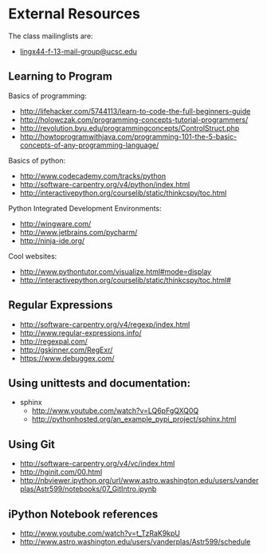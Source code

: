External Resources
==================

The class mailinglists are:

* lingx44-f-13-mail-group@ucsc.edu

Learning to Program
-------------------

Basics of programming:
* http://lifehacker.com/5744113/learn-to-code-the-full-beginners-guide
* http://holowczak.com/programming-concepts-tutorial-programmers/
* http://revolution.byu.edu/programmingconcepts/ControlStruct.php
* http://howtoprogramwithjava.com/programming-101-the-5-basic-concepts-of-any-programming-language/


Basics of python:

* http://www.codecademy.com/tracks/python
* http://software-carpentry.org/v4/python/index.html
* http://interactivepython.org/courselib/static/thinkcspy/toc.html

Python Integrated Development Environments:

* http://wingware.com/
* http://www.jetbrains.com/pycharm/
* http://ninja-ide.org/


Cool websites:

* http://www.pythontutor.com/visualize.html#mode=display
* http://interactivepython.org/courselib/static/thinkcspy/toc.html#


Regular Expressions
-------------------

* http://software-carpentry.org/v4/regexp/index.html
* http://www.regular-expressions.info/
* http://regexpal.com/
* http://gskinner.com/RegExr/
* https://www.debuggex.com/

Using unittests and documentation:
---------------------------------
* sphinx
	* http://www.youtube.com/watch?v=LQ6pFgQXQ0Q
	* http://pythonhosted.org/an_example_pypi_project/sphinx.html

Using Git
---------
* http://software-carpentry.org/v4/vc/index.html
* http://hginit.com/00.html
* http://nbviewer.ipython.org/url/www.astro.washington.edu/users/vanderplas/Astr599/notebooks/07_GitIntro.ipynb



iPython Notebook references
---------------------------
* http://www.youtube.com/watch?v=t_TzRaK9kpU
* http://www.astro.washington.edu/users/vanderplas/Astr599/schedule
